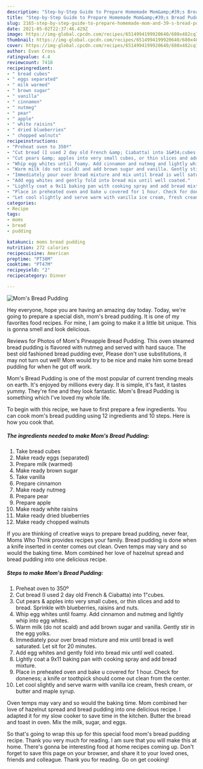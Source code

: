 ```yaml
---
description: "Step-by-Step Guide to Prepare Homemade Mom&amp;#39;s Bread Pudding"
title: "Step-by-Step Guide to Prepare Homemade Mom&amp;#39;s Bread Pudding"
slug: 2165-step-by-step-guide-to-prepare-homemade-mom-and-39-s-bread-pudding
date: 2021-05-02T22:37:46.429Z
image: https://img-global.cpcdn.com/recipes/6514994199920640/680x482cq70/moms-bread-pudding-recipe-main-photo.jpg
thumbnail: https://img-global.cpcdn.com/recipes/6514994199920640/680x482cq70/moms-bread-pudding-recipe-main-photo.jpg
cover: https://img-global.cpcdn.com/recipes/6514994199920640/680x482cq70/moms-bread-pudding-recipe-main-photo.jpg
author: Evan Cross
ratingvalue: 4.4
reviewcount: 7418
recipeingredient:
- " bread cubes"
- " eggs separated"
- " milk warmed"
- " brown sugar"
- " vanilla"
- " cinnamon"
- " nutmeg"
- " pear"
- " apple"
- " white raisins"
- " dried blueberries"
- " chopped walnuts"
recipeinstructions:
- "Preheat oven to 350º"
- "Cut bread (I used 2 day old French &amp; Ciabatta) into 1&#34;cubes."
- "Cut pears &amp; apples into very small cubes, or thin slices and add to bread. Sprinkle with blueberries, raisins and nuts."
- "Whip egg whites until foamy. Add cinnamon and nutmeg and lightly whip into egg whites."
- "Warm milk (do not scald) and add brown sugar and vanilla. Gently stir in the egg yolks."
- "Immediately pour over bread mixture and mix until bread is well saturated. Let sit for 20 minutes."
- "Add egg whites and gently fold into bread mix until well coated."
- "Lightly coat a 9x11 baking pan with cooking spray and add bread mixture."
- "Place in preheated oven and bake u covered for 1 hour. Check for doneness; a knife or toothpick should come out clean from the center."
- "Let cool slightly and serve warm with vanilla ice cream, fresh cream, or butter and maple syrup."
categories:
- Recipe
tags:
- moms
- bread
- pudding

katakunci: moms bread pudding 
nutrition: 272 calories
recipecuisine: American
preptime: "PT38M"
cooktime: "PT47M"
recipeyield: "2"
recipecategory: Dinner

---
```



![Mom&#39;s Bread Pudding](https://img-global.cpcdn.com/recipes/6514994199920640/680x482cq70/moms-bread-pudding-recipe-main-photo.jpg)

Hey everyone, hope you are having an amazing day today. Today, we're going to prepare a special dish, mom&#39;s bread pudding. It is one of my favorites food recipes. For mine, I am going to make it a little bit unique. This is gonna smell and look delicious.

Reviews for Photos of Mom&#39;s Pineapple Bread Pudding. This oven steamed bread pudding is flavored with nutmeg and served with hard sauce. The best old fashioned bread pudding ever, Please don&#39;t use substitutions, it may not turn out well! Mom would try to be nice and make him some bread pudding for when he got off work.

Mom&#39;s Bread Pudding is one of the most popular of current trending meals on earth. It's enjoyed by millions every day. It is simple, it's fast, it tastes yummy. They're fine and they look fantastic. Mom&#39;s Bread Pudding is something which I've loved my whole life.


To begin with this recipe, we have to first prepare a few ingredients. You can cook mom&#39;s bread pudding using 12 ingredients and 10 steps. Here is how you cook that.

<!--inarticleads1-->

##### The ingredients needed to make Mom&#39;s Bread Pudding:

1. Take  bread cubes
1. Make ready  eggs (separated)
1. Prepare  milk (warmed)
1. Make ready  brown sugar
1. Take  vanilla
1. Prepare  cinnamon
1. Make ready  nutmeg
1. Prepare  pear
1. Prepare  apple
1. Make ready  white raisins
1. Make ready  dried blueberries
1. Make ready  chopped walnuts


If you are thinking of creative ways to prepare bread pudding, never fear, Moms Who Think provides recipes your family. Bread pudding is done when a knife inserted in center comes out clean. Oven temps may vary and so would the baking time. Mom combined her love of hazelnut spread and bread pudding into one delicious recipe. 

<!--inarticleads2-->

##### Steps to make Mom&#39;s Bread Pudding:

1. Preheat oven to 350º
1. Cut bread (I used 2 day old French &amp; Ciabatta) into 1&#34;cubes.
1. Cut pears &amp; apples into very small cubes, or thin slices and add to bread. Sprinkle with blueberries, raisins and nuts.
1. Whip egg whites until foamy. Add cinnamon and nutmeg and lightly whip into egg whites.
1. Warm milk (do not scald) and add brown sugar and vanilla. Gently stir in the egg yolks.
1. Immediately pour over bread mixture and mix until bread is well saturated. Let sit for 20 minutes.
1. Add egg whites and gently fold into bread mix until well coated.
1. Lightly coat a 9x11 baking pan with cooking spray and add bread mixture.
1. Place in preheated oven and bake u covered for 1 hour. Check for doneness; a knife or toothpick should come out clean from the center.
1. Let cool slightly and serve warm with vanilla ice cream, fresh cream, or butter and maple syrup.


Oven temps may vary and so would the baking time. Mom combined her love of hazelnut spread and bread pudding into one delicious recipe. I adapted it for my slow cooker to save time in the kitchen. Butter the bread and toast in oven. Mix the milk, sugar, and eggs. 

So that's going to wrap this up for this special food mom&#39;s bread pudding recipe. Thank you very much for reading. I am sure that you will make this at home. There's gonna be interesting food at home recipes coming up. Don't forget to save this page on your browser, and share it to your loved ones, friends and colleague. Thank you for reading. Go on get cooking!
